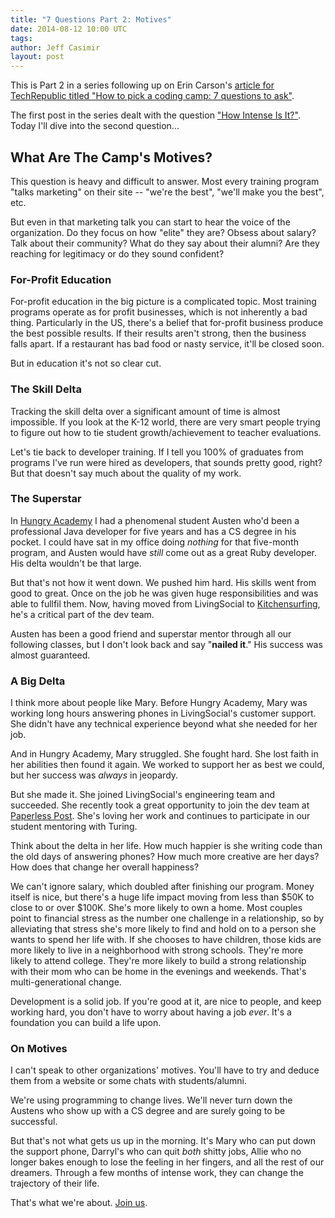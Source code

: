 ```yaml
---
title: "7 Questions Part 2: Motives"
date: 2014-08-12 10:00 UTC
tags:
author: Jeff Casimir
layout: post
---
```


This is Part 2 in a series following up on Erin Carson's [article for TechRepublic titled "How to pick a coding camp: 7 questions to ask"](http://www.techrepublic.com/article/how-to-pick-a-coding-camp-7-questions-to-ask/).

The first post in the series dealt with the question ["How Intense Is It?"](http://blog.turing.io/2014/08/12/seven-questions-part-1/). Today I'll dive into the second question...

## What Are The Camp's Motives?

This question is heavy and difficult to answer. Most every training program "talks marketing" on their site -- "we're the best", "we'll make you the best", etc.

But even in that marketing talk you can start to hear the voice of the organization. Do they focus on how "elite" they are? Obsess about salary? Talk about their community? What do they say about their alumni? Are they reaching for legitimacy or do they sound confident?

### For-Profit Education

For-profit education in the big picture is a complicated topic. Most training programs operate as for profit businesses, which is not inherently a bad thing. Particularly in the US, there's a belief that for-profit business produce the best possible results. If their results aren't strong, then the business falls apart. If a restaurant has bad food or nasty service, it'll be closed soon.

But in education it's not so clear cut.

### The Skill Delta

Tracking the skill delta over a significant amount of time is almost impossible. If you look at the K-12 world, there are very smart people trying to figure out how to tie student growth/achievement to teacher evaluations.

Let's tie back to developer training. If I tell you 100% of graduates from programs I've run were hired as developers, that sounds pretty good, right? But that doesn't say much about the quality of my work.

### The Superstar

In [Hungry Academy](http://hungryacademy.com) I had a phenomenal student Austen who'd been a professional Java developer for five years and has a CS degree in his pocket. I could have sat in my office doing *nothing* for that five-month program, and Austen would have *still* come out as a great Ruby developer. His delta wouldn't be that large.

But that's not how it went down. We pushed him hard. His skills went from good to great. Once on the job he was given huge responsibilities and was able to fullfil them. Now, having moved from LivingSocial to [Kitchensurfing](https://www.kitchensurfing.com/new-york), he's a critical part of the dev team.

Austen has been a good friend and superstar mentor through all our following classes, but I don't look back and say "**nailed it**." His success was almost guaranteed.

### A Big Delta

I think more about people like Mary. Before Hungry Academy, Mary was working long hours answering phones in LivingSocial's customer support. She didn't have any technical experience beyond what she needed for her job.

And in Hungry Academy, Mary struggled. She fought hard. She lost faith in her abilities then found it again. We worked to support her as best we could, but her success was *always* in jeopardy.

But she made it. She joined LivingSocial's engineering team and succeeded. She recently took a great opportunity to join the dev team at [Paperless Post](https://www.paperlesspost.com/). She's loving her work and continues to participate in our student mentoring with Turing.

Think about the delta in her life. How much happier is she writing code than the old days of answering phones? How much more creative are her days? How does that change her overall happiness?

We can't ignore salary, which doubled after finishing our program. Money itself is nice, but there's a huge life impact moving from less than $50K to close to or over $100K. She's more likely to own a home. Most couples point to financial stress as the number one challenge in a relationship, so by alleviating that stress she's more likely to find and hold on to a person she wants to spend her life with. If she chooses to have children, those kids are more likely to live in a neighborhood with strong schools. They're more likely to attend college. They're more likely to build a strong relationship with their mom who can be home in the evenings and weekends. That's multi-generational change.

Development is a solid job. If you're good at it, are nice to people, and keep working hard, you don't have to worry about having a job *ever*. It's a foundation you can build a life upon.

### On Motives

I can't speak to other organizations' motives. You'll have to try and deduce them from a website or some chats with students/alumni.

We're using programming to change lives. We'll never turn down the Austens who show up with a CS degree and are surely going to be successful.

But that's not what gets us up in the morning. It's Mary who can put down the support phone, Darryl's who can quit *both* shitty jobs, Allie who no longer bakes enough to lose the feeling in her fingers, and all the rest of our dreamers. Through a few months of intense work, they can change the trajectory of their life.

That's what we're about. [Join us](http://apply.turing.io).
